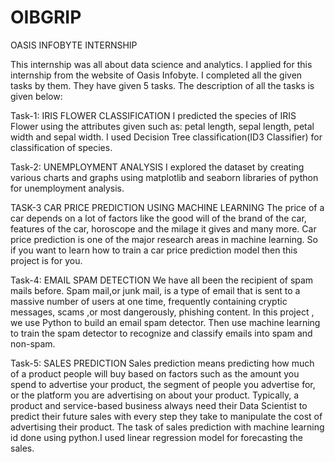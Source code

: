 # OIBGRIP
OASIS INFOBYTE INTERNSHIP

This internship was all about data science and analytics. I applied for this internship from the website of Oasis Infobyte. 
I completed all the given tasks by them. They have given 5 tasks.
The description of all the tasks is given below:

Task-1: IRIS FLOWER CLASSIFICATION
I predicted the species of IRIS Flower using the attributes given such as: petal length, sepal length, petal width and sepal width. 
I used Decision Tree classification(ID3 Classifier) for classification of species.

Task-2: UNEMPLOYMENT ANALYSIS
I explored the dataset by creating various charts and graphs using matplotlib and seaborn libraries of python for unemployment analysis.

TASK-3 CAR PRICE PREDICTION USING MACHINE LEARNING
The price of a car depends on a lot of factors like the good will of the brand of the car, features of the car, horoscope and the milage it gives and many more. Car
price prediction is one of the major research areas in machine learning. So if you want to learn how to train a car price prediction model then this project is for you.

Task-4: EMAIL SPAM DETECTION
We have all been the recipient of spam mails before. Spam mail,or junk mail, is a type of email that is sent to a massive number of users at one time, frequently containing cryptic messages, scams ,or most dangerously, phishing content.
        In this project , we use Python to build an email spam detector. Then use machine learning to train the spam detector to recognize and classify emails into spam and non-spam.
        
Task-5: SALES PREDICTION
Sales prediction means predicting how much of a product people will buy based on factors such as the amount you spend to advertise your product, the segment of 
people you advertise for, or the platform you are advertising on about your product. Typically, a product and service-based business always need their Data Scientist 
to predict their future sales with every step they take to manipulate the cost of advertising their product. The task of sales prediction with machine learning id done 
using python.I used linear regression model for forecasting the sales.



